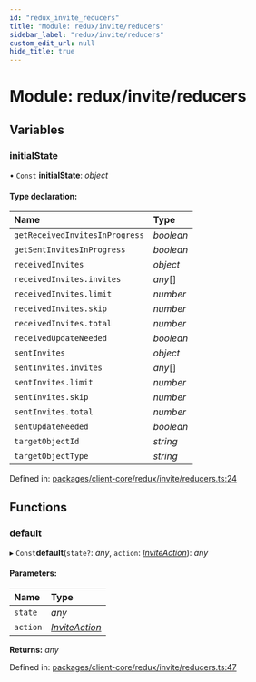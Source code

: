 ```yaml
---
id: "redux_invite_reducers"
title: "Module: redux/invite/reducers"
sidebar_label: "redux/invite/reducers"
custom_edit_url: null
hide_title: true
---
```


# Module: redux/invite/reducers

## Variables

### initialState

• `Const` **initialState**: *object*

#### Type declaration:

Name | Type |
:------ | :------ |
`getReceivedInvitesInProgress` | *boolean* |
`getSentInvitesInProgress` | *boolean* |
`receivedInvites` | *object* |
`receivedInvites.invites` | *any*[] |
`receivedInvites.limit` | *number* |
`receivedInvites.skip` | *number* |
`receivedInvites.total` | *number* |
`receivedUpdateNeeded` | *boolean* |
`sentInvites` | *object* |
`sentInvites.invites` | *any*[] |
`sentInvites.limit` | *number* |
`sentInvites.skip` | *number* |
`sentInvites.total` | *number* |
`sentUpdateNeeded` | *boolean* |
`targetObjectId` | *string* |
`targetObjectType` | *string* |

Defined in: [packages/client-core/redux/invite/reducers.ts:24](https://github.com/xr3ngine/xr3ngine/blob/66a84a950/packages/client-core/redux/invite/reducers.ts#L24)

## Functions

### default

▸ `Const`**default**(`state?`: *any*, `action`: [*InviteAction*](redux_invite_actions.md#inviteaction)): *any*

#### Parameters:

Name | Type |
:------ | :------ |
`state` | *any* |
`action` | [*InviteAction*](redux_invite_actions.md#inviteaction) |

**Returns:** *any*

Defined in: [packages/client-core/redux/invite/reducers.ts:47](https://github.com/xr3ngine/xr3ngine/blob/66a84a950/packages/client-core/redux/invite/reducers.ts#L47)

